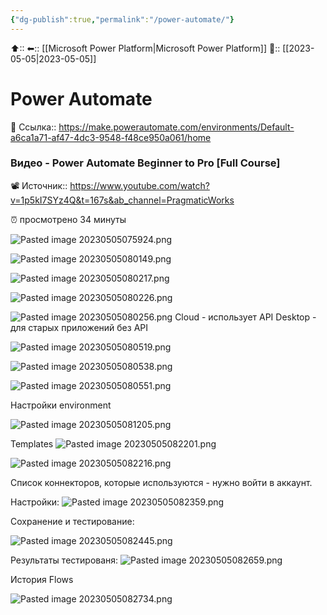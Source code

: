 ```yaml
---
{"dg-publish":true,"permalink":"/power-automate/"}
---
```



⬆::
⬅:: [[Microsoft Power Platform\|Microsoft Power Platform]]
📅:: [[2023-05-05\|2023-05-05]] 

# Power Automate

🔗 Ссылка:: https://make.powerautomate.com/environments/Default-a6ca1a71-af47-4dc3-9548-f48ce950a061/home

### Видео -  Power Automate Beginner to Pro [Full Course]


📽 Источник:: https://www.youtube.com/watch?v=1p5kI7SYz4Q&t=167s&ab_channel=PragmaticWorks
 
 ⏰ просмотрено 34 минуты
 
![Pasted image 20230505075924.png](/img/user/Pasted%20image%2020230505075924.png)

![Pasted image 20230505080149.png](/img/user/Pasted%20image%2020230505080149.png)

![Pasted image 20230505080217.png](/img/user/Pasted%20image%2020230505080217.png)

![Pasted image 20230505080226.png](/img/user/Pasted%20image%2020230505080226.png)

![Pasted image 20230505080256.png](/img/user/Pasted%20image%2020230505080256.png)
Cloud - использует API
Desktop - для старых приложений без API



![Pasted image 20230505080519.png](/img/user/Pasted%20image%2020230505080519.png)

![Pasted image 20230505080538.png](/img/user/Pasted%20image%2020230505080538.png)

![Pasted image 20230505080551.png](/img/user/Pasted%20image%2020230505080551.png)

Настройки environment

![Pasted image 20230505081205.png](/img/user/Pasted%20image%2020230505081205.png)

Templates
![Pasted image 20230505082201.png](/img/user/Pasted%20image%2020230505082201.png)

![Pasted image 20230505082216.png](/img/user/Pasted%20image%2020230505082216.png)

Список коннекторов, которые используются - нужно войти в аккаунт.

Настройки:
![Pasted image 20230505082359.png](/img/user/Pasted%20image%2020230505082359.png)

Сохранение и тестирование:

![Pasted image 20230505082445.png](/img/user/Pasted%20image%2020230505082445.png)


Результаты тестированя:
![Pasted image 20230505082659.png](/img/user/Pasted%20image%2020230505082659.png)

История Flows

![Pasted image 20230505082734.png](/img/user/Pasted%20image%2020230505082734.png)



### 


### 